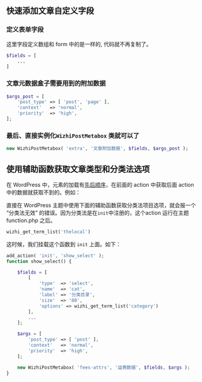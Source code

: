 ## 快速添加文章自定义字段

### 定义表单字段
这里字段定义数组和 form 中的是一样的, 代码就不再复制了。
```php
$fields = [
    ...
]
```

### 文章元数据盒子需要用到的附加数据
```php
$args_post = [
	'post_type' => [ 'post', 'page' ],
	'context'   => 'normal',
	'priority'  => 'high',
];
```

### 最后、直接实例化`WizhiPostMetabox` 类就可以了
```php
new WizhiPostMetabox( 'extra', '文章附加数据', $fields, $args_post );
```
## 使用辅助函数获取文章类型和分类法选项

在 WordPress 中，元素的加载有[先后顺序](https://codex.wordpress.org/Plugin_API/Action_Reference)，在前面的 action 中获取后面 action 中的数据就获取不到的。例如：

直接在 WordPress 主题中使用下面的辅助函数获取分类法项目选项，就会报一个 “分类法无效” 的错误。因为分类法是在`init`中注册的，这个action 运行在主题 function.php 之后。

```php
wizhi_get_term_list('thelocal')
```

这时候，我们挂载这个函数到 `init` 上面。如下：

```php
add_action( 'init', 'show_select' );
function show_select() {

	$fields = [
		[
			'type'  => 'select',
			'name'  => 'cat',
			'label' => '分类目录',
			'size'  => '80',
			'options' => wizhi_get_term_list('category')
		],
		...
	];

	$args = [
		'post_type' => [ 'post' ],
		'context'   => 'normal',
		'priority'  => 'high',
	];

	new WizhiPostMetabox( 'fees-attrs', '运费数据', $fields, $args );
}

```



